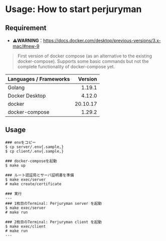# Usage: How to start perjuryman

## Requirement
- **⚠️WARNING**：https://docs.docker.com/desktop/previous-versions/3.x-mac/#new-9

> First version of docker compose (as an alternative to the existing docker-compose). Supports some basic commands but not the complete functionality of docker-compose yet.

| Languages / Frameworks | Version |
| :--- | ---: |
| Golang | 1.19.1 |
| Docker Desktop | 4.12.0 |
| docker | 20.10.17 |
| docker-compose | 1.29.2 |

## Usage
```
### envをコピー
$ cp server/.env{.sample,}
$ cp client/.env{.sample,}

### docker-composeを起動
$ make up

### ルート認証局とサーバ証明書を準備
$ make exec/server
# make create/certificate

### 実行
---
### 1枚目のTerminal: Perjuryman server を起動
$ make exec/server
# make run

### 2枚目のTerminal: Perjuryman client を起動
$ make exec/client
# make run
---
```
